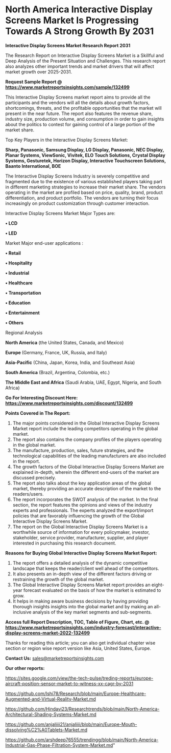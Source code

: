 # North America Interactive Display Screens Market Is Progressing Towards A Strong Growth By 2031

<strong>Interactive Display Screens Market Research Report 2031</strong>

The Research Report on Interactive Display Screens Market is a Skillful and Deep Analysis of the Present Situation and Challenges. This research report also analyzes other important trends and market drivers that will affect market growth over 2025-2031.

<strong>Request Sample Report @ <a href=https://www.marketreportsinsights.com/sample/132499>https://www.marketreportsinsights.com/sample/132499</a></strong>

This Interactive Display Screens market report aims to provide all the participants and the vendors will all the details about growth factors, shortcomings, threats, and the profitable opportunities that the market will present in the near future. The report also features the revenue share, industry size, production volume, and consumption in order to gain insights about the politics to contest for gaining control of a large portion of the market share.

Top Key Players in the Interactive Display Screens Market:

<strong>Sharp, Panasonic, Samsung Display, LG Display, Panasonic, NEC Display, Planar Systems, ViewSonic, Vivitek, ELO Touch Solutions, Crystal Display Systems, Gesturetek, Horizon Display, Interactive Touchscreen Solutions, Baanto International, BOE</strong>

The Interactive Display Screens Industry is severely competitive and fragmented due to the existence of various established players taking part in different marketing strategies to increase their market share. The vendors operating in the market are profiled based on price, quality, brand, product differentiation, and product portfolio. The vendors are turning their focus increasingly on product customization through customer interaction.

Interactive Display Screens Market Major Types are:

<strong>• LCD

• LED</strong>

Market Major end-user applications :

<strong>• Retail

• Hospitality

• Industrial

• Healthcare

• Transportation

• Education

• Entertainment

• Others</strong>

Regional Analysis

</u><strong><b>North America</b></strong> (the United States, Canada, and Mexico)

<strong><b>Europe </b></strong>(Germany, France, UK, Russia, and Italy)

<strong><b>Asia-Pacific</b></strong> (China, Japan, Korea, India, and Southeast Asia)

<strong><b>South America</b></strong> (Brazil, Argentina, Colombia, etc.)

<strong><b>The Middle East and Africa</b></strong> (Saudi Arabia, UAE, Egypt, Nigeria, and South Africa)

<strong>Go For Interesting Discount Here: <a href=https://www.marketreportsinsights.com/discount/132499>https://www.marketreportsinsights.com/discount/132499</a></strong>

<strong>Points Covered in The Report:</strong>
<ol>
  <li>The major points considered in the Global Interactive Display Screens Market report include the leading competitors operating in the global market.</li>
  <li>The report also contains the company profiles of the players operating in the global market.</li>
  <li>The manufacture, production, sales, future strategies, and the technological capabilities of the leading manufacturers are also included in the report.</li>
  <li>The growth factors of the Global Interactive Display Screens Market are explained in-depth, wherein the different end-users of the market are discussed precisely.</li>
  <li>The report also talks about the key application areas of the global market, thereby providing an accurate description of the market to the readers/users.</li>
  <li>The report incorporates the SWOT analysis of the market. In the final section, the report features the opinions and views of the industry experts and professionals. The experts analyzed the export/import policies that are favorably influencing the growth of the Global Interactive Display Screens Market.</li>
  <li>The report on the Global Interactive Display Screens Market is a worthwhile source of information for every policymaker, investor, stakeholder, service provider, manufacturer, supplier, and player interested in purchasing this research document.</li>
</ol>
<strong>Reasons for Buying Global Interactive Display Screens Market Report:</strong>

<ol>
  <li>The report offers a detailed analysis of the dynamic competitive landscape that keeps the reader/client well ahead of the competitors.</li>
  <li>It also presents an in-depth view of the different factors driving or restraining the growth of the global market.</li>
  <li>The Global Interactive Display Screens Market report provides an eight-year forecast evaluated on the basis of how the market is estimated to grow.</li>
  <li>It helps in making aware business decisions by having providing thorough insights insights into the global market and by making an all-inclusive analysis of the key market segments and sub-segments.</li>
</ol>
<strong>Access full Report Description, TOC, Table of Figure, Chart, etc. @ <a href=https://www.marketreportsinsights.com/industry-forecast/interactive-display-screens-market-2022-132499>https://www.marketreportsinsights.com/industry-forecast/interactive-display-screens-market-2022-132499</a></strong>


Thanks for reading this article; you can also get individual chapter wise section or region wise report version like Asia, United States, Europe.

<strong>Contact Us:</strong>
sales@marketreportsinsights.com

<strong>Our other reports:</strong>

<a href=https://sites.google.com/view/the-tech-pulse/treding-reports/europe-aircraft-position-sensor-market-to-witness-xx-cagr-by-2031>https://sites.google.com/view/the-tech-pulse/treding-reports/europe-aircraft-position-sensor-market-to-witness-xx-cagr-by-2031</a>

<a href=https://github.com/Ishi78/Research/blob/main/Europe-Healthcare-Augmented-and-Virtual-Reality-Market.md>https://github.com/Ishi78/Research/blob/main/Europe-Healthcare-Augmented-and-Virtual-Reality-Market.md</a>

<a href=https://github.com/Hindavi23/Researchtrends/blob/main/North-America-Architectural-Shading-Systems-Market.md>https://github.com/Hindavi23/Researchtrends/blob/main/North-America-Architectural-Shading-Systems-Market.md</a>

<a href=https://github.com/anjaliiii21/anjaliiii/blob/main/Europe-Mouth-dissolving%C2%A0Tablets-Market.md>https://github.com/anjaliiii21/anjaliiii/blob/main/Europe-Mouth-dissolving%C2%A0Tablets-Market.md</a>

<a href=https://github.com/arshdeep76555/trendingg/blob/main/North-America-Industrial-Gas-Phase-Filtration-System-Market.md>https://github.com/arshdeep76555/trendingg/blob/main/North-America-Industrial-Gas-Phase-Filtration-System-Market.md</a>"
